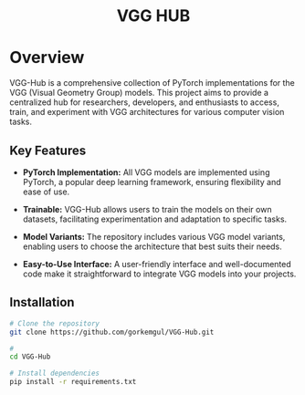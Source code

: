 <div align = "center">
  <h1>VGG HUB</h1>
  <!--<img src = "docs/VGG16.png" alt = "architecture" width = 680px>-->
</div>

<h1>Overview</h1>
VGG-Hub is a comprehensive collection of PyTorch implementations for the VGG (Visual Geometry Group) models. This project aims to provide a centralized hub for researchers, developers, and enthusiasts to access, train, and experiment with VGG architectures for various computer vision tasks.

<h2>Key Features</h2>

* **PyTorch Implementation:** All VGG models are implemented using PyTorch, a popular deep learning framework, ensuring flexibility and ease of use.

* **Trainable:** VGG-Hub allows users to train the models on their own datasets, facilitating experimentation and adaptation to specific tasks.

* **Model Variants:** The repository includes various VGG model variants, enabling users to choose the architecture that best suits their needs.

* **Easy-to-Use Interface:** A user-friendly interface and well-documented code make it straightforward to integrate VGG models into your projects.

<h2>Installation</h2>

```bash
# Clone the repository
git clone https://github.com/gorkemgul/VGG-Hub.git

# 
cd VGG-Hub

# Install dependencies
pip install -r requirements.txt
```

